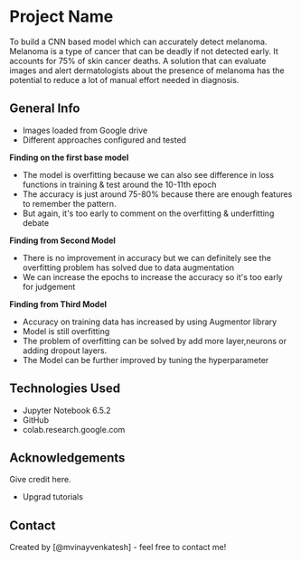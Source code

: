 # Project Name
To build a CNN based model which can accurately detect melanoma. Melanoma is a type of cancer that can be deadly if not detected early. It accounts for 75% of skin cancer deaths. A solution that can evaluate images and alert dermatologists about the presence of melanoma has the potential to reduce a lot of manual effort needed in diagnosis.


## General Info
- Images loaded from Google drive
- Different approaches configured and tested


**Finding on the first base model**
- The model is overfitting because we can also see difference in loss functions in training & test around the 10-11th epoch
- The accuracy is just around 75-80% because there are enough features to remember the pattern.
- But again, it's too early to comment on the overfitting & underfitting debate

**Finding from Second Model**
- There is no improvement in accuracy but we can definitely see the overfitting problem has solved due to data augmentation 
- We can increase the epochs to increase the accuracy so it's too early for judgement 

**Finding from Third Model**
- Accuracy on training data has increased by using Augmentor library
- Model is still overfitting
- The problem of overfitting can be solved by add more layer,neurons or adding dropout layers.
- The Model can be further improved by tuning the hyperparameter


## Technologies Used
- Jupyter Notebook 6.5.2
- GitHub 
- colab.research.google.com


## Acknowledgements
Give credit here.
- Upgrad tutorials


## Contact
Created by [@mvinayvenkatesh] - feel free to contact me!

